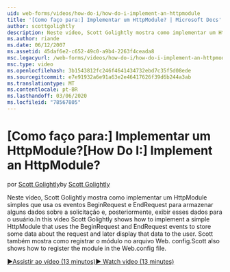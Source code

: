 ```yaml
---
uid: web-forms/videos/how-do-i/how-do-i-implement-an-httpmodule
title: '[Como faço para:] Implementar um HttpModule? | Microsoft Docs'
author: scottgolightly
description: Neste vídeo, Scott Golightly mostra como implementar um HttpModule simples que usa os eventos BeginRequest e EndRequest para armazenar alguns dados sobre o solicitação...
ms.author: riande
ms.date: 06/12/2007
ms.assetid: 45daf6e2-c652-49c0-a9b4-2263f4ceada8
msc.legacyurl: /web-forms/videos/how-do-i/how-do-i-implement-an-httpmodule
msc.type: video
ms.openlocfilehash: 3b1543812fc246f4641434732ebd7c35f5d08ede
ms.sourcegitcommit: e7e91932a6e91a63e2e46417626f39d6b244a3ab
ms.translationtype: MT
ms.contentlocale: pt-BR
ms.lasthandoff: 03/06/2020
ms.locfileid: "78567805"
---
```

# <a name="how-do-i-implement-an-httpmodule"></a><span data-ttu-id="79f1a-104">[Como faço para:] Implementar um HttpModule?</span><span class="sxs-lookup"><span data-stu-id="79f1a-104">[How Do I:] Implement an HttpModule?</span></span>

<span data-ttu-id="79f1a-105">por [Scott Golightly](https://github.com/scottgolightly)</span><span class="sxs-lookup"><span data-stu-id="79f1a-105">by [Scott Golightly](https://github.com/scottgolightly)</span></span>

<span data-ttu-id="79f1a-106">Neste vídeo, Scott Golightly mostra como implementar um HttpModule simples que usa os eventos BeginRequest e EndRequest para armazenar alguns dados sobre a solicitação e, posteriormente, exibir esses dados para o usuário.</span><span class="sxs-lookup"><span data-stu-id="79f1a-106">In this video Scott Golightly shows how to implement a simple HttpModule that uses the BeginRequest and EndRequest events to store some data about the request and later display that data to the user.</span></span> <span data-ttu-id="79f1a-107">Scott também mostra como registrar o módulo no arquivo Web. config.</span><span class="sxs-lookup"><span data-stu-id="79f1a-107">Scott also shows how to register the module in the Web.config file.</span></span>

[<span data-ttu-id="79f1a-108">&#9654;Assistir ao vídeo (13 minutos)</span><span class="sxs-lookup"><span data-stu-id="79f1a-108">&#9654; Watch video (13 minutes)</span></span>](https://channel9.msdn.com/Blogs/ASP-NET-Site-Videos/how-do-i-implement-an-httpmodule)
